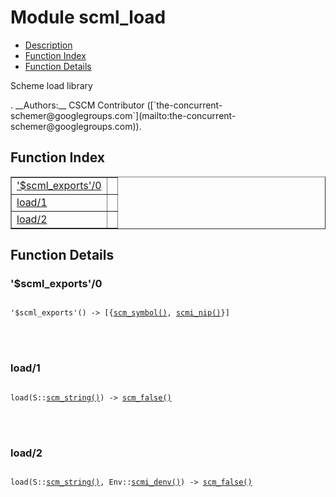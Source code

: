

# Module scml_load #
* [Description](#description)
* [Function Index](#index)
* [Function Details](#functions)


<p>Scheme load library</p>.
__Authors:__ CSCM Contributor ([`the-concurrent-schemer@googlegroups.com`](mailto:the-concurrent-schemer@googlegroups.com)).
<a name="index"></a>

## Function Index ##


<table width="100%" border="1" cellspacing="0" cellpadding="2" summary="function index"><tr><td valign="top"><a href="#%24scml_exports-0">'$scml_exports'/0</a></td><td></td></tr><tr><td valign="top"><a href="#load-1">load/1</a></td><td></td></tr><tr><td valign="top"><a href="#load-2">load/2</a></td><td></td></tr></table>


<a name="functions"></a>

## Function Details ##

<a name="%24scml_exports-0"></a>

### '$scml_exports'/0 ###


<pre><code>
'$scml_exports'() -&gt; [{<a href="#type-scm_symbol">scm_symbol()</a>, <a href="#type-scmi_nip">scmi_nip()</a>}]
</code></pre>

<br></br>



<a name="load-1"></a>

### load/1 ###


<pre><code>
load(S::<a href="#type-scm_string">scm_string()</a>) -&gt; <a href="#type-scm_false">scm_false()</a>
</code></pre>

<br></br>



<a name="load-2"></a>

### load/2 ###


<pre><code>
load(S::<a href="#type-scm_string">scm_string()</a>, Env::<a href="#type-scmi_denv">scmi_denv()</a>) -&gt; <a href="#type-scm_false">scm_false()</a>
</code></pre>

<br></br>



